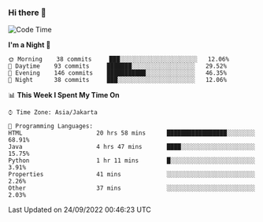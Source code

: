 ### Hi there 👋

<!--
**rmsubekti/rmsubekti** is a ✨ _special_ ✨ repository because its `README.md` (this file) appears on your GitHub profile.

Here are some ideas to get you started:

- 🔭 I’m currently working on ...
- 🌱 I’m currently learning ...
- 👯 I’m looking to collaborate on ...
- 🤔 I’m looking for help with ...
- 💬 Ask me about ...
- 📫 How to reach me: ...
- 😄 Pronouns: ...
- ⚡ Fun fact: ...
-->

<!--START_SECTION:waka-->
![Code Time](http://img.shields.io/badge/Code%20Time-475%20hrs%2023%20mins-blue)

**I'm a Night 🦉** 

```text
🌞 Morning    38 commits     ███░░░░░░░░░░░░░░░░░░░░░░   12.06% 
🌆 Daytime    93 commits     ███████░░░░░░░░░░░░░░░░░░   29.52% 
🌃 Evening    146 commits    ███████████░░░░░░░░░░░░░░   46.35% 
🌙 Night      38 commits     ███░░░░░░░░░░░░░░░░░░░░░░   12.06%

```


📊 **This Week I Spent My Time On** 

```text
⌚︎ Time Zone: Asia/Jakarta

💬 Programming Languages: 
HTML                     20 hrs 58 mins      █████████████████░░░░░░░░   68.91% 
Java                     4 hrs 47 mins       ████░░░░░░░░░░░░░░░░░░░░░   15.75% 
Python                   1 hr 11 mins        █░░░░░░░░░░░░░░░░░░░░░░░░   3.91% 
Properties               41 mins             ░░░░░░░░░░░░░░░░░░░░░░░░░   2.26% 
Other                    37 mins             ░░░░░░░░░░░░░░░░░░░░░░░░░   2.03%

```


 Last Updated on 24/09/2022 00:46:23 UTC
<!--END_SECTION:waka-->

